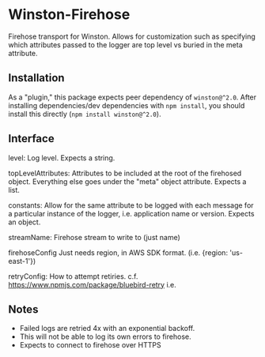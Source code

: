 # Winston-Firehose
Firehose transport for Winston. Allows for customization such as specifying
which attributes passed to the logger are top level vs buried in the meta
attribute.

## Installation
As a "plugin," this package expects peer dependency of `winston@^2.0`. After
installing dependencies/dev dependencies with `npm install`, you should install
this directly (`npm install winston@^2.0`).

## Interface
level:
Log level. Expects a string.


topLevelAttributes:
Attributes to be included at the root of the firehosed object. Everything else goes under the "meta" object attribute. Expects a list.


constants:
Allow for the same attribute to be logged with each message for a particular instance of the logger, i.e. application name or version. Expects an object.

streamName:
Firehose stream to write to (just name)


firehoseConfig
Just needs region, in AWS SDK format. (i.e. {region: 'us-east-1'})

retryConfig:
How to attempt retiries. c.f. https://www.npmjs.com/package/bluebird-retry
i.e.

## Notes
- Failed logs are retried 4x with an exponential backoff.
- This will not be able to log its own errors to firehose.
- Expects to connect to firehose over HTTPS